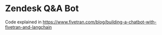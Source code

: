 # Zendesk Q&A Bot
Code explained in https://www.fivetran.com/blog/building-a-chatbot-with-fivetran-and-langchain
